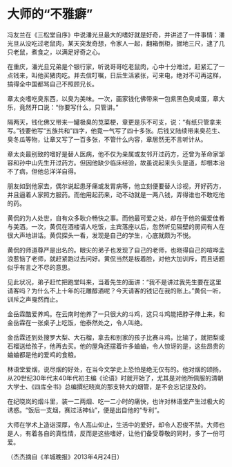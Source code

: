# 大师的“不雅癖”

冯友兰在《三松堂自序》中说潘光旦最大的嗜好就是好奇，并讲述了一件事情：潘光旦从没吃过老鼠肉，某天突发奇想，令家人一起，翻箱倒柜，掘地三尺，逮了几只老鼠，煮食之，以满足好奇之心。 

在重庆，潘光旦兄弟是个银行家，听说哥哥吃老鼠肉，心中十分难过，赶紧汇了一点钱来，叫他买猪肉吃。并去信叮嘱，日后生活紧张，可来电，绝对不可再这样，搞得全中国都骂自己不照顾兄长。 

章太炎嗜吃臭东西，以臭为美味。一次，画家钱化佛带来一包紫黑色臭咸蛋，章大乐，竟然开口说：“你要写什么，只管讲。” 

隔两天，钱化佛又带来一罐极臭的苋菜梗，章更是乐不可支，说：“有纸只管拿来写。”钱要他写“五族共和”四字，他竟一气写了四十多张。后钱又陆续带来臭花生、臭冬瓜等物，让章又写了一百多张，不管什么内容，章居然无不言听计从。 

章太炎最别致的嗜好是替人医病，他不仅为亲属或友邻开过药方，还曾为革命家邹容和孙中山先生开过药方。但因他缺少临床经验，故虽说起来头头是道，却根本治不了病，但他总洋洋自得。 

朋友如到他家去，偶尔说起患牙痛或发胃病等，他立刻便要替人诊视，开好药方，并且逼着人家照方服药。而他用起药来，动不动就是一两八钱，弄得谁也不敢吃他的药。 

黄侃的为人处世，自有众多耿介畅快之事。而他最可爱之处，却在于他的偏爱佳肴与美酒。一次，黄侃在酒楼请人吃饭，主宾落座以后，忽然听见隔壁的房间有人在很大声地讲话。黄侃探头一看，发现是自己的学生，心底就颇为不悦。 

黄侃的师道尊严是出名的。眼尖的弟子也发现了自己的老师，也晓得自己的喧哗孟浪惹恼了老师，就赶紧跑过去问好。黄侃当然是板着脸，对他大加训斥，而且话题似乎有言之不尽的意思。 

见此状况，弟子赶忙把跑堂叫来，当着先生的面讲：“我不是讲过我先生要在这里请客吗？为什么不上十年的花雕醇酒呢？今天请客的钱记在我的账上。”黄侃一听，训斥之声戛然而止。 

金岳霖酷爱养鸡。在云南时他养了一只很大的斗鸡，这只斗鸡能把脖子伸上来，和金岳霖在一张桌子上吃饭，他泰然处之，令人叫绝。 

金岳霖还到处搜罗大梨、大石榴，拿去和别家的孩子比赛斗鸡，比输了，就把梨或石榴送给孩子，他再去买。他的屋角还摆着许多蛐蛐，令人惊讶的是，这些昂贵的蛐蛐都是他的爱鸡的食粮。 

林语堂爱烟，说尽烟的好处，在当今文学史上恐怕是绝无仅有的。他对烟的颂扬，从20世纪30年代末40年代初主编《论语》时就开始了，尤其是对他所佩服的清朝大学士、《四库全书》总编撰纪晓岚的那支特大的烟管，是不会忘记提及的。 

在纪晓岚的烟斗里，装一二两烟、吃一二小时的痛快，也许对林语堂产生过极大的诱惑。“饭后一支烟，赛过活神仙”，便是出自他的“专利”。 

大师在学术上造诣深厚，令人高山仰止，生活中的爱好，却令人忍俊不禁。大师也是人，有着各自的真性情，反而是这些嗜好，让他们备受尊敬的同时，多了一份可爱。 

（杰杰摘自《羊城晚报》2013年4月24日）